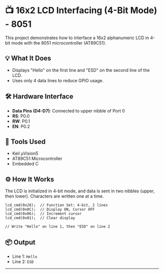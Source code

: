 <h1>📺 16x2 LCD Interfacing (4-Bit Mode) - 8051</h1>

<p>This project demonstrates how to interface a 16x2 alphanumeric LCD in 4-bit mode with the 8051 microcontroller (AT89C51).</p>

<h2>💡 What It Does</h2>
<ul>
  <li>Displays "Hello" on the first line and "ESD" on the second line of the LCD.</li>
  <li>Uses only 4 data lines to reduce GPIO usage.</li>
</ul>

<h2>🛠 Hardware Interface</h2>
<ul>
  <li><strong>Data Pins (D4-D7)</strong>: Connected to upper nibble of Port 0</li>
  <li><strong>RS</strong>: P0.0</li>
  <li><strong>RW</strong>: P0.1</li>
  <li><strong>EN</strong>: P0.2</li>
</ul>

<h2>🧰 Tools Used</h2>
<ul>
  <li>Keil µVision5</li>
  <li>AT89C51 Microcontroller</li>
  <li>Embedded C</li>
</ul>

<h2>⚙️ How It Works</h2>
<p>The LCD is initialized in 4-bit mode, and data is sent in two nibbles (upper, then lower). Characters are written one at a time.</p>

<pre><code>lcd_cmd(0x28);  // Function Set: 4-bit, 2 lines
lcd_cmd(0x0C);  // Display ON, Cursor OFF
lcd_cmd(0x06);  // Increment cursor
lcd_cmd(0x01);  // Clear display

// Write "Hello" on line 1, then "ESD" on line 2
</code></pre>

<h2>📦 Output</h2>
<ul>
  <li>Line 1: <code>Hello</code></li>
  <li>Line 2: <code>ESD</code></li>
</ul>

<hr />
